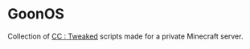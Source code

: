 # GoonOS
Collection of [CC : Tweaked](https://tweaked.cc) scripts made for a private Minecraft server.
